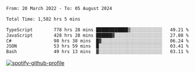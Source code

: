 <!--START_SECTION:waka-->

```txt
From: 20 March 2022 - To: 05 August 2024

Total Time: 1,582 hrs 5 mins

TypeScript        778 hrs 28 mins ████████████▒░░░░░░░░░░░░   49.21 %
JavaScript        428 hrs 28 mins ██████▓░░░░░░░░░░░░░░░░░░   27.08 %
C#                98 hrs 38 mins  █▓░░░░░░░░░░░░░░░░░░░░░░░   06.24 %
JSON              53 hrs 59 mins  █░░░░░░░░░░░░░░░░░░░░░░░░   03.41 %
Bash              49 hrs 13 mins  ▓░░░░░░░░░░░░░░░░░░░░░░░░   03.11 %
```

<!--END_SECTION:waka-->
[![spotify-github-profile](https://spotify-github-profile.vercel.app/api/view?uid=c00zprrvy9xiloa9qnco3hmng&cover_image=true&theme=novatorem&show_offline=false&background_color=121212&bar_color=53b14f&bar_color_cover=false)](https://spotify-github-profile.vercel.app/api/view?uid=c00zprrvy9xiloa9qnco3hmng&redirect=true)



